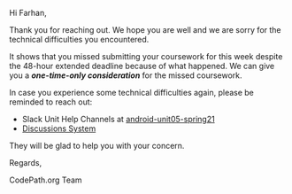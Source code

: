 Hi Farhan, 

Thank you for reaching out. We hope you are well and we are sorry for the technical difficulties you encountered. 

It shows that you missed submitting your coursework for this week despite the 48-hour extended deadline because of what happened. We can give you a ***one-time-only consideration*** for the missed coursework. 

In case you experience some technical difficulties again, please be reminded to reach out:
- Slack Unit Help Channels at [android-unit05-spring21](https://codepath.org/classes)
- [Discussions System](https://discussions.codepath.com/)

They will be glad to help you with your concern.

Regards,

CodePath.org Team
